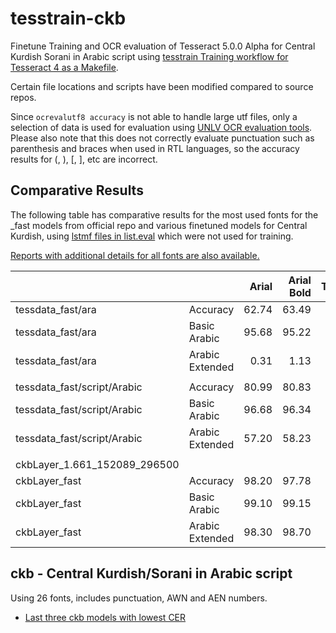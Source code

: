 # tesstrain-ckb

Finetune Training and OCR evaluation of Tesseract 5.0.0 Alpha for Central Kurdish Sorani in Arabic script using
 [tesstrain Training workflow for Tesseract 4 as a Makefile](https://github.com/tesseract-ocr/tesstrain).

Certain file locations and scripts have been modified compared to source repos.

Since `ocrevalutf8 accuracy` is not able to handle large utf files, only a selection of data is used for evaluation using [UNLV OCR evaluation tools](https://github.com/Shreeshrii/ocr-evaluation-tools). Please also note that this does not correctly evaluate punctuation such as parenthesis and braces when used in RTL languages, so the accuracy results for (, ), [, ], etc are incorrect.

## Comparative Results

The following table has comparative results for the most used fonts for the _fast models from official repo 
and various finetuned models for Central Kurdish, using [lstmf files in list.eval](https://github.com/Shreeshrii/tesstrain-ckb/blob/master/data/ckb/list.eval)
which were not used for training. 

[Reports with additional details for all fonts are also available.](https://github.com/Shreeshrii/tesstrain-ckb/tree/master/reports)

|                                   	|                 	| Arial 	| Arial Bold 	| Tahoma 	| Tahoma Bold 	|
|-----------------------------------	|-----------------	|------:	|-----------:	|-------:	|------------:	|
| tessdata_fast/ara                 	| Accuracy        	| 62.74 	|      63.49 	|  61.56 	|       61.71 	|
| tessdata_fast/ara                 	| Basic Arabic    	| 95.68 	|      95.22 	|  95.76 	|       94.10 	|
| tessdata_fast/ara                 	| Arabic Extended 	|  0.31 	|       1.13 	|   0.41 	|        1.32	|
|                                   	|                 	|       	|            	|        	|             	|
| tessdata_fast/script/Arabic       	| Accuracy        	| 80.99 	|      80.83 	|  83.02 	|       77.17 	|
| tessdata_fast/script/Arabic       	| Basic Arabic    	| 96.68 	|      96.34 	|  96.05 	|       93.87 	|
| tessdata_fast/script/Arabic       	| Arabic Extended 	| 57.20 	|      58.23 	|  63.76 	|       54.72 	|
|                                   	|                 	|       	|            	|        	|             	|
| ckbLayer_1.661_152089_296500 	|                 	|       	|            	|        	|             	|
| ckbLayer_fast                  	| Accuracy        	| 98.20 	| 97.78      	| 98.06  	| 96.13       	|
| ckbLayer_fast                  	| Basic Arabic    	| 99.10 	| 99.15      	| 98.54  	| 98.44       	|
| ckbLayer_fast                  	| Arabic Extended 	| 98.30 	| 98.70      	| 99.10  	| 96.27       	|

## ckb - Central Kurdish/Sorani in Arabic script

Using 26 fonts, includes punctuation, AWN and AEN numbers.

* [Last three ckb models with lowest CER](https://github.com/Shreeshrii/tesstrain-ckb/tree/master/data/ckb/tessdata_fast)
